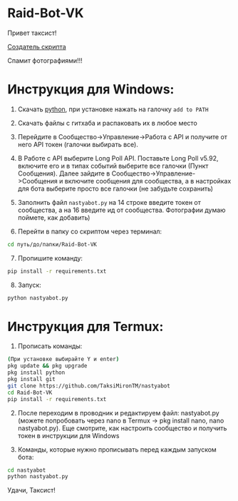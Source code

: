 #  Raid-Bot-VK 
Привет таксист!

[Создатель скрипта](https://vk.com/id404358486)

Спамит фотографиями!!!

# Инструкция для Windows:

1. Скачать [python](https://www.python.org/), при установке нажать на галочку `add to PATH`

2. Скачать файлы с гитхаба и распаковать их в любое место

3. Перейдите в Сообщество->Управление->Работа с API и получите от него API токен (галочки выбирать все).

4. В Работе с API выберите Long Poll API. Поставьте Long Poll v5.92, включите его и в типах событий выберите все галочки (Пункт Сообщения). Далее зайдите в Сообщество->Управление->Сообщения и включите сообщения для сообщества, а в настройках для бота выберите просто все галочки (не забудьте сохранить) 

5. Заполнить файл `nastyabot.py` на 14 строке введите токен от сообщества, а на 16 введите ид от сообщества. Фотографии думаю поймете, как добавить)

6. Перейти в папку со скриптом через терминал:
```sh
cd путь/до/папки/Raid-Bot-VK
```

7. Пропишите команду:

```sh
pip install -r requirements.txt
```

8. Запуск: 
```sh
python nastyabot.py
```

# Инструкция для Termux:

1. Прописать команды:
```sh
(При установке выбирайте Y и enter)
pkg update && pkg upgrade
pkg install python
pkg install git
git clone https://github.com/TaksiMironTM/nastyabot
cd Raid-Bot-VK
pip install -r requirements.txt
```

2. После переходим в проводник и редактируем файл: nastyabot.py (можете попробовать через nano в Termux -> pkg install nano, nano nastyabot.py). Еще смотрите, как настроить сообщество и получить токен в инструкции для Windows

3. Команды, которые нужно прописывать перед каждым запуском бота:
```sh
cd nastyabot
python nastyabot.py
```

Удачи, Таксист!
